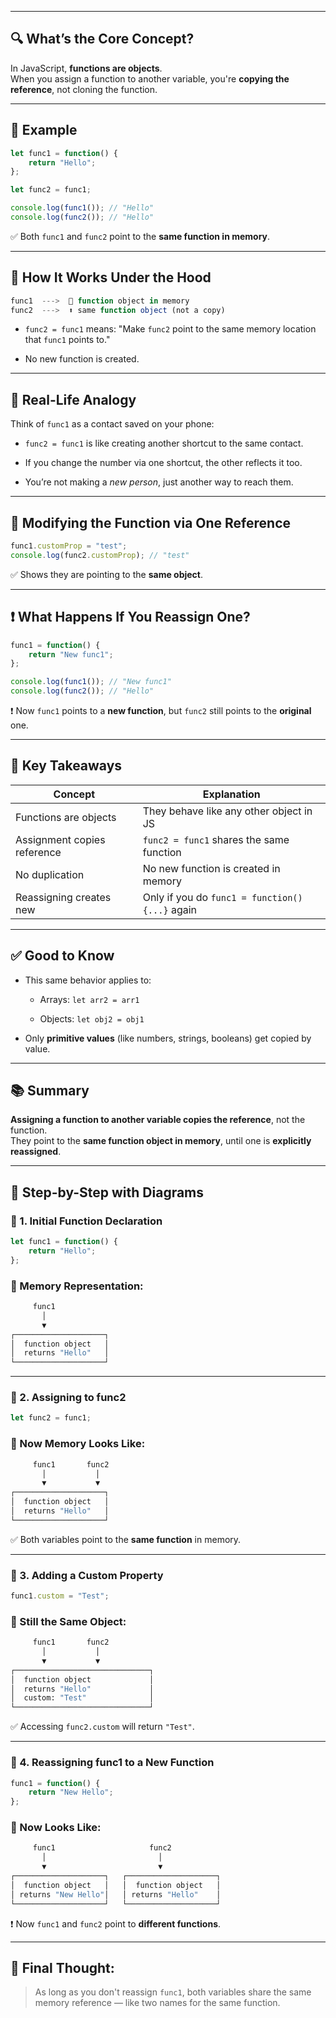 
---

## 🔍 What’s the Core Concept?

In JavaScript, **functions are objects**.  
When you assign a function to another variable, you're **copying the reference**, not cloning the function.

---

## 🧪 Example

```js
let func1 = function() {
    return "Hello";
};

let func2 = func1;

console.log(func1()); // "Hello"
console.log(func2()); // "Hello"
```

✅ Both `func1` and `func2` point to the **same function in memory**.

---

## 📌 How It Works Under the Hood

```js
func1  --->  💾 function object in memory
func2  --->  ⬆️ same function object (not a copy)
```

- `func2 = func1` means: "Make `func2` point to the same memory location that `func1` points to."
    
- No new function is created.
    

---

## 🎯 Real-Life Analogy

Think of `func1` as a contact saved on your phone:

- `func2 = func1` is like creating another shortcut to the same contact.
    
- If you change the number via one shortcut, the other reflects it too.
    
- You’re not making a _new person_, just another way to reach them.
    

---

## 🔁 Modifying the Function via One Reference

```js
func1.customProp = "test";
console.log(func2.customProp); // "test"
```

✅ Shows they are pointing to the **same object**.

---

## ❗ What Happens If You Reassign One?

```js
func1 = function() {
    return "New func1";
};

console.log(func1()); // "New func1"
console.log(func2()); // "Hello"
```

❗ Now `func1` points to a **new function**, but `func2` still points to the **original** one.

---

## 🧠 Key Takeaways

|Concept|Explanation|
|---|---|
|Functions are objects|They behave like any other object in JS|
|Assignment copies reference|`func2 = func1` shares the same function|
|No duplication|No new function is created in memory|
|Reassigning creates new|Only if you do `func1 = function() {...}` again|

---

## ✅ Good to Know

- This same behavior applies to:
    
    - Arrays: `let arr2 = arr1`
        
    - Objects: `let obj2 = obj1`
        
- Only **primitive values** (like numbers, strings, booleans) get copied by value.
    

---

## 📚 Summary

**Assigning a function to another variable copies the reference**, not the function.  
They point to the **same function object in memory**, until one is **explicitly reassigned**.



---



## 🧠 Step-by-Step with Diagrams



### 🔹 1. Initial Function Declaration

```js
let func1 = function() {
    return "Hello";
};
```

### 💾 Memory Representation:

```sh
     func1
       │
       ▼
┌────────────────────┐
│  function object   │
│  returns "Hello"   │
└────────────────────┘
```

---

### 🔹 2. Assigning to func2

```js
let func2 = func1;
```

### 💾 Now Memory Looks Like:

```sh
     func1       func2
       │           │
       ▼           ▼
┌────────────────────┐
│  function object   │
│  returns "Hello"   │
└────────────────────┘
```

✅ Both variables point to the **same function** in memory.

---

### 🔹 3. Adding a Custom Property

```js
func1.custom = "Test";
```

### 💾 Still the Same Object:

```sh
     func1       func2
       │           │
       ▼           ▼
┌──────────────────────────────┐
│  function object             │
│  returns "Hello"             │
│  custom: "Test"              │
└──────────────────────────────┘
```

✅ Accessing `func2.custom` will return `"Test"`.

---

### 🔹 4. Reassigning func1 to a New Function

```js
func1 = function() {
    return "New Hello";
};
```

### 💾 Now Looks Like:

```sh
     func1                     func2
       │                         │
       ▼                         ▼
┌────────────────────┐   ┌────────────────────┐
│  function object   │   │  function object   │
│ returns "New Hello"│   │ returns "Hello"    │
└────────────────────┘   └────────────────────┘
```

❗ Now `func1` and `func2` point to **different functions**.

---

## 🧩 Final Thought:

> As long as you don't reassign `func1`, both variables share the same memory reference — like two names for the same function.